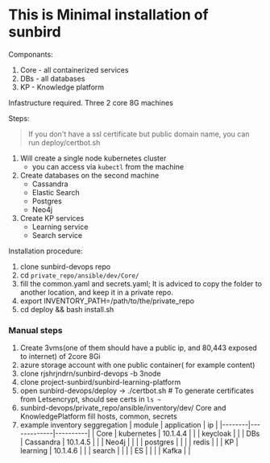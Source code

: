 # This is Minimal installation of sunbird
Componants:
1. Core - all containerized services
2. DBs - all databases
3. KP - Knowledge platform

Infastructure required.
Three 2 core 8G machines

Steps:
> If you don't have a ssl certificate but public domain name, you can run deploy/certbot.sh
1. Will create a single node kubernetes cluster
   - you can access via `kubectl` from the machine
2. Create databases on the second machine
   - Cassandra
   - Elastic Search
   - Postgres
   - Neo4j
3. Create KP services
   - Learning service
   - Search service

Installation procedure:
1. clone sunbird-devops repo
2. cd `private_repo/ansible/dev/Core/`
3. fill the common.yaml and secrets.yaml; It is adviced to copy the folder to another location, and keep it in a private repo.
4. export INVENTORY_PATH=/path/to/the/private_repo
5. cd deploy && bash install.sh


### Manual steps
1. Create 3vms(one of them should have a public ip, and 80,443 exposed to internet) of 2core 8Gi
2. azure storage account with one public container( for example content)
3. clone rjshrjndrn/sunbird-devops -b 3node
4. clone project-sunbird/sunbird-learning-platform
5. open sunbird-devops/deploy -> ./certbot.sh # To generate certificates from Letsencrypt, should see certs in `ls ~`
6. sunbird-devops/private_repo/ansible/inventory/dev/ Core and KnowledgePlatform fill hosts, common, secrets
7. example inventory seggregation
| module | application | ip       |
|--------|-------------|----------|
| Core   | kubernetes  | 10.1.4.4 |
|        | keycloak    |          |
| DBs    | Cassandra   | 10.1.4.5 |
|        | Neo4j       |          |
|        | postgres    |          |
|        | redis       |          |
| KP     | learning    | 10.1.4.6 |
|        | search      |          |
|        | ES          |          |
|        | Kafka       |          |
